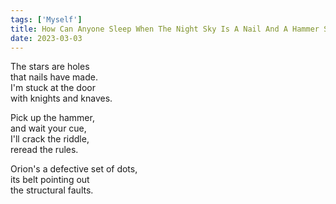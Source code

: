 ```yaml
---
tags: ['Myself']
title: How Can Anyone Sleep When The Night Sky Is A Nail And A Hammer Shy Of Pouring Down On Us?
date: 2023-03-03
---
```


The stars are holes  
that nails have made.  
I'm stuck at the door  
with knights and knaves.

Pick up the hammer,  
and wait your cue,  
I'll crack the riddle,  
reread the rules.

Orion's a defective set of dots,  
its belt pointing out  
the structural faults.  
